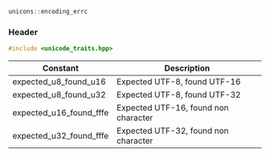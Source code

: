 ```c++
unicons::encoding_errc
```
### Header

```c++
#include <unicode_traits.hpp>

```
Constant                   |Description
---------------------------|------------------------------
expected_u8_found_u16      | Expected UTF-8, found UTF-16
expected_u8_found_u32      | Expected UTF-8, found UTF-32    
expected_u16_found_fffe    | Expected UTF-16, found non character
expected_u32_found_fffe    | Expected UTF-32, found non character


